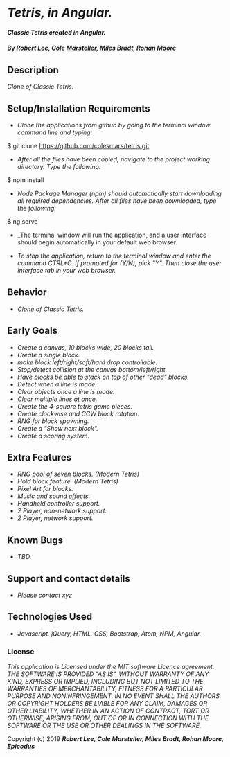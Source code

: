 # _Tetris, in Angular._

#### _Classic Tetris created in Angular._

#### By _**Robert Lee, Cole Marsteller, Miles Bradt, Rohan Moore**_

## Description

_Clone of Classic Tetris._

## Setup/Installation Requirements

* _Clone the applications from github by going to the terminal window command line and typing:_

$ git clone https://github.com/colesmars/tetris.git

* _After all the files have been copied, navigate to the project working directory.  Type the following:_

$ npm install

* _Node Package Manager (npm) should automatically start downloading all required dependencies.  After all files have been downloaded, type the following:_

$ ng serve

* _The terminal window will run the application, and a user interface should begin automatically in your default web browser.

* _To stop the application, return to the terminal window and enter the command CTRL+C.  If prompted for (Y/N), pick "Y".  Then close the user interface tab in your web browser._

## Behavior

* _Clone of Classic Tetris._

## Early Goals
* _Create a canvas, 10 blocks wide, 20 blocks tall._
* _Create a single block._
* _make block left/right/soft/hard drop controllable._
* _Stop/detect collision at the canvas bottom/left/right._
* _Have blocks be able to stack on top of other "dead" blocks._
* _Detect when a line is made._
* _Clear objects once a line is made._
* _Clear multiple lines at once._
* _Create the 4-square tetris game pieces._
* _Create clockwise and CCW block rotation._
* _RNG for block spawning._
* _Create a "Show next block"._
* _Create a scoring system._

## Extra Features

* _RNG pool of seven blocks.  (Modern Tetris)_
* _Hold block feature.  (Modern Tetris)_
* _Pixel Art for blocks._
* _Music and sound effects._
* _Handheld controller support._
* _2 Player, non-network support._
* _2 Player, network support._

## Known Bugs

* _TBD._

## Support and contact details

* _Please contact xyz_

## Technologies Used

* _Javascript, jQuery, HTML, CSS, Bootstrap, Atom, NPM, Angular._

### License

*This application is Licensed under the MIT software Licence agreement. THE SOFTWARE IS PROVIDED "AS IS", WITHOUT WARRANTY OF ANY KIND, EXPRESS OR IMPLIED, INCLUDING BUT NOT LIMITED TO THE WARRANTIES OF MERCHANTABILITY, FITNESS FOR A PARTICULAR PURPOSE AND NONINFRINGEMENT. IN NO EVENT SHALL THE AUTHORS OR COPYRIGHT HOLDERS BE LIABLE FOR ANY CLAIM, DAMAGES OR OTHER LIABILITY, WHETHER IN AN ACTION OF CONTRACT, TORT OR OTHERWISE, ARISING FROM, OUT OF OR IN CONNECTION WITH THE SOFTWARE OR THE USE OR OTHER DEALINGS IN THE SOFTWARE.*

Copyright (c) 2019 **_Robert Lee, Cole Marsteller, Miles Bradt, Rohan Moore, Epicodus_**
